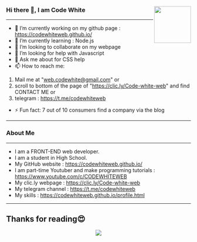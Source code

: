 ### Hi there 👋, I am Code White  <img align="right" width="100" height="100" src="https://user-images.githubusercontent.com/79645854/121132158-67d5c800-c84e-11eb-9198-83811a4d6c79.png">

---------------------------------------------------------------------------------------------------------------------------
- 🔭 I’m currently working on my github page : https://codewhiteweb.github.io/
- 🌱 I’m currently learning : Node.js
- 👯 I’m looking to collaborate on my webpage
- 🤔 I’m looking for help with Javascript
- 💬 Ask me about for CSS help
- 📫 How to reach me:  
 1. Mail me at "web.codewhite@gmail.com" or 
 2. scroll to bottom of the page of "https://clic.ly/Code-white-web" and find CONTACT ME or 
 3. telegram : https://t.me/codewhiteweb

- ⚡ Fun fact: 7 out of 10 consumers find a company via the blog
---------------------------------------------------------------------------------------------------------------------------
### About Me
---------------------------------------------------------------------------------------------------------------------------
- I am a FRONT-END web developer.
- I am a student in High School.
- My GitHub website : https://codewhiteweb.github.io/
- I am part-time Youtuber and make programming tutorials : https://www.youtube.com/c/CODEWHITEWEB
- My clic.ly webpage : https://clic.ly/Code-white-web
- My telegram channel : https://t.me/codewhiteweb
- My skills : https://codewhiteweb.github.io/profile.html
---------------------------------------------------------------------------------------------------------------------------


Thanks for reading😍
--------------------------------------------------------------------------------------------------------------------------- 
  <p align="center">
  <img src="https://user-images.githubusercontent.com/79645854/121132038-407efb00-c84e-11eb-8f76-a811a91cd71a.png" align="center">
  </p>
